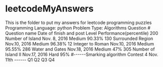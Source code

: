 # leetcodeMyAnswers
This is the folder to put my answers for leetcode programming puzzles
Programming Language: python
Problem Type:         Algorithms
Question #    Question name         Date of finish and post     Level       Performance(percentile)
200           Number of Island      Nov. 8, 2016                Medium      90.33%
130			  Surrounded Region		Nov.10, 2016				Medium		96.38%
12			  Integer to Roman		Nov.10, 2016				Medium		95.55%
286			  Water and Gates		Nov.18, 2016				Medium		47%
305			  Number of Island II	Nov.17, 2016				Hard		95%
#------Smarking algorithm Contest 4 Nov. 11th ------
Q1
Q2
Q3
Q4

           
